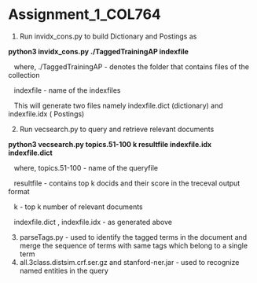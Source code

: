 # Assignment_1_COL764


1. Run invidx_cons.py to build Dictionary and Postings as

**python3 invidx_cons.py ./TaggedTrainingAP indexfile**

&nbsp;&nbsp; where, ./TaggedTrainingAP - denotes the folder that contains files of the collection

&nbsp;&nbsp; indexfile - name of the indexfiles

&nbsp;&nbsp; This will generate two files namely indexfile.dict (dictionary) and indexfile.idx ( Postings)

2. Run vecsearch.py to query and retrieve relevant documents

**python3 vecsearch.py topics.51-100 k resultfile indexfile.idx indexfile.dict**

&nbsp;&nbsp; where, topics.51-100 - name of the queryfile

&nbsp;&nbsp; resultfile - contains top k docids and their score in the treceval output format

&nbsp;&nbsp; k - top k number of relevant documents

&nbsp;&nbsp; indexfile.dict , indexfile.idx - as generated above

3. parseTags.py - used to identify the tagged terms in the document and merge the sequence of terms with same tags which belong to a single term
4. all.3class.distsim.crf.ser.gz and stanford-ner.jar - used to recognize named entities in the query
